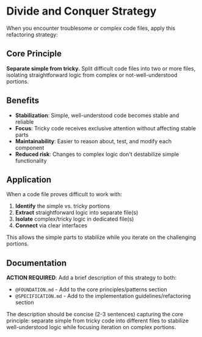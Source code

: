# Divide and Conquer Strategy

When you encounter troublesome or complex code files, apply this refactoring strategy:

## Core Principle

**Separate simple from tricky.** Split difficult code files into two or more files, isolating straightforward logic from complex or not-well-understood portions.

## Benefits

- **Stabilization**: Simple, well-understood code becomes stable and reliable
- **Focus**: Tricky code receives exclusive attention without affecting stable parts
- **Maintainability**: Easier to reason about, test, and modify each component
- **Reduced risk**: Changes to complex logic don't destabilize simple functionality

## Application

When a code file proves difficult to work with:

1. **Identify** the simple vs. tricky portions
2. **Extract** straightforward logic into separate file(s)
3. **Isolate** complex/tricky logic in dedicated file(s)
4. **Connect** via clear interfaces

This allows the simple parts to stabilize while you iterate on the challenging portions.

## Documentation

**ACTION REQUIRED**: Add a brief description of this strategy to both:
- `@FOUNDATION.md` - Add to the core principles/patterns section
- `@SPECIFICATION.md` - Add to the implementation guidelines/refactoring section

The description should be concise (2-3 sentences) capturing the core principle: separate simple from tricky code into different files to stabilize well-understood logic while focusing iteration on complex portions.
